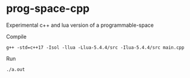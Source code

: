 # prog-space-cpp
Experimental c++ and lua version of a programmable-space

Compile
```
g++ -std=c++17 -Isol -llua -Llua-5.4.4/src -Ilua-5.4.4/src main.cpp
```

Run
```
./a.out
```